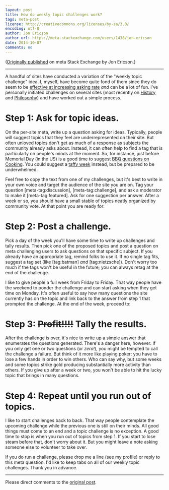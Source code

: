 ```yaml
---
layout: post
title: How do weekly topic challenges work?
tags: meta-post
license: http://creativecommons.org/licenses/by-sa/3.0/
encoding: utf-8
author: Jon Ericson
author_url: https://meta.stackexchange.com/users/1438/jon-ericson
date: 2014-10-07
comments: no
---
```


([Originally published](https://meta.stackexchange.com/q/240634/1438) on meta Stack Exchange by Jon Ericson.)

---

A handful of sites have conducted a variation of the "weekly topic challenge" idea. I, myself, have become quite fond of them since they do seem to be [effective at increasing asking rate](https://judaism.meta.stackexchange.com/questions/1233/how-effective-is-the-weekly-topic-challenge-proposal-in-generating-new-questions) _and_ can be a lot of fun. I've personally initiated challenges on several sites (most recently on [History](https://history.meta.stackexchange.com/questions/1956/weekly-topic-challenge) and [Philosophy](https://philosophy.meta.stackexchange.com/questions/1728/weekly-topic-challenge)) and have worked out a simple process.

# Step 1: Ask for topic ideas.

On the per-site meta, write up a question asking for ideas. Typically, people will suggest topics that they feel are underrepresented on their site. But often unloved topics don't get as much of a response as subjects the community already asks about. Instead, it can often help to find a tag that is particularly on people's minds at the moment. So, for instance, just before Memorial Day (in the US) is a good time to suggest [BBQ questions on Cooking](https://cooking.stackexchange.com/questions/tagged/bbq). You could suggest a [taffy week](https://cooking.stackexchange.com/questions/tagged/taffy) instead, but be prepared to be underwhelmed.

Feel free to copy the text from one of my challenges, but it's best to write in your own voice and target the audience of the site you are on. Tag your question [meta-tag:discussion], [meta-tag:challenge], and ask a moderator to make it [meta-tag:featured]. Ask for one suggestion per answer. After a week or so, you should have a small stable of topics neatly organized by community vote. At that point you are ready for:

# Step 2: Post a challenge.

Pick a day of the week you'll have some time to write up challenges and tally results. Then pick one of the proposed topics and post a question on meta challenging users to ask questions on that specific subject. If you already have an appropriate tag, remind folks to use it. If no single tag fits, suggest a tag set (like [tag:batman] _and_ [tag:nietzsche]). Don't worry too much if the tags won't be useful in the future; you can always retag at the end of the challenge.

I like to give people a full week from Friday to Friday. That way people have the weekend to ponder the challenge and can start asking when they get time on Monday. It's often useful to say how many questions the site currently has on the topic and link back to the answer from step 1 that prompted the challenge. At the end of the week, proceed to:

# Step 3: <strike>Profit!!!!</strike> Tally the results.

After the challenge is over, it's nice to write up a simple answer that enumerates the questions generated. There's a danger here, however. If you only get one or two questions (or _zero!_), you might be tempted to call the challenge a failure. But think of it more like playing poker: you have to lose a few hands in order to win others. Who can say why, but some weeks and some topics strike gold producing substantially more activity than others. If you give up after a week or two, you won't be able to hit the lucky topic that brings in many questions.

# Step 4: Repeat until you run out of topics.

I like to start challenges back to back. That way people contemplate the upcoming challenge while the previous one is still on their minds. All good things must come to an end and a topic challenge is no exception. A good time to stop is when you run out of topics from step 1. If you start to lose steam before that, don't worry about it. But you might leave a note asking someone else to volunteer to take over.

If you do run a challenge, please drop me a line (see my profile) or reply to this meta question. I'd like to keep tabs on all of our weekly topic challenges. Thank you in advance.

---

Please direct comments to the [original post](https://meta.stackexchange.com/q/240634/1438).


